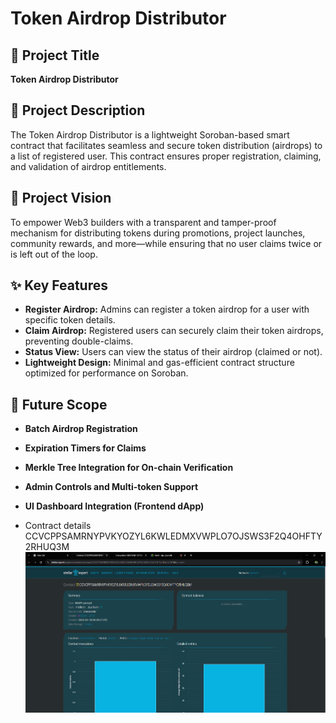 # Token Airdrop Distributor

## 📌 Project Title
**Token Airdrop Distributor**

## 📄 Project Description
The Token Airdrop Distributor is a lightweight Soroban-based smart contract that facilitates seamless and secure token distribution (airdrops) to a list of registered user. This contract ensures proper registration, claiming, and validation of airdrop entitlements.

## 🌟 Project Vision
To empower Web3 builders with a transparent and tamper-proof mechanism for distributing tokens during promotions, project launches, community rewards, and more—while ensuring that no user claims twice or is left out of the loop.

## ✨ Key Features
- **Register Airdrop:** Admins can register a token airdrop for a user with specific token details.
- **Claim Airdrop:** Registered users can securely claim their token airdrops, preventing double-claims.
- **Status View:** Users can view the status of their airdrop (claimed or not).
- **Lightweight Design:** Minimal and gas-efficient contract structure optimized for performance on Soroban.

## 🔮 Future Scope
- **Batch Airdrop Registration**
- **Expiration Timers for Claims**
- **Merkle Tree Integration for On-chain Verification**
- **Admin Controls and Multi-token Support**
- **UI Dashboard Integration (Frontend dApp)**

- Contract details CCVCPPSAMRNYPVKYOZYL6KWLEDMXVWPLO7OJSWS3F2Q4OHFTY2RHUQ3M
![alt text](image.png)
